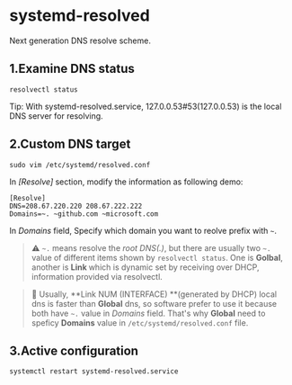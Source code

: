 # systemd-resolved
Next generation DNS resolve scheme.

## 1.Examine DNS status

```
resolvectl status
```

Tip: With systemd-resolved.service, 127.0.0.53#53(127.0.0.53) is the local DNS server for resolving.

## 2.Custom DNS target

```[bash]
sudo vim /etc/systemd/resolved.conf
```

In *[Resolve]* section, modify the information as following demo:

```[vim]
[Resolve]
DNS=208.67.220.220 208.67.222.222
Domains=~. ~github.com ~microsoft.com
```

In *Domains* field, Specify which domain you want to reolve prefix with `~`.

> :warning: `~.` means resolve the *root DNS(.)*, but there are usually two `~.` value of different items shown by `resolvectl status`. One is **Golbal**, another is **Link <num>** which is dynamic set by receiving over DHCP, information provided via resolvectl.

> :hankey: Usually, **Link NUM (INTERFACE) **(generated by DHCP) local dns is faster than  **Global** dns, so software prefer to use it because both have `~.` value in *Domains* field. That's why **Global** need to speficy **Domains** value in `/etc/systemd/resolved.conf` file.

## 3.Active configuration

```[bash]
systemctl restart systemd-resolved.service
```
